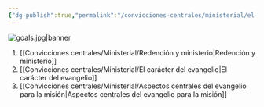 ```yaml
---
{"dg-publish":true,"permalink":"/convicciones-centrales/ministerial/el-evangelio-es-nuestro-cimiento/","tags":["Ministerial/Principios"]}
---
```



![goals.jpg|banner](/img/user/Archivos/banners/goals.jpg)


1. [[Convicciones centrales/Ministerial/Redención y ministerio\|Redención y ministerio]]
2. [[Convicciones centrales/Ministerial/El carácter del evangelio\|El carácter del evangelio]]
3. [[Convicciones centrales/Ministerial/Aspectos centrales del evangelio para la misión\|Aspectos centrales del evangelio para la misión]]
